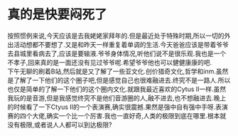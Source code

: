 # 真的是快要闷死了

按照惯例来说,今天应该是去我姥姥家拜年的.但是最近处于特殊时期,所以一切的外出活动想都不要想了.又是和昨天一样重复着单调的生活.今天爸爸应该是带着爷爷去县城里看病去了,应该是要输液.爷爷身体情况,听他们说不是很乐观.我也是一个不孝子,回来真的是一面还没有见过爷爷呢.希望爷爷他也可以健健康康的吧.  
下午无聊的刷着B站,然后就是又了解了一些亚文化.创价猎奇文化,哲学和inm.虽然是了解了一下他们的这个圈子吧,但是感觉自己也很难融进去.终究不是一路人.所以也仅是简单的了解一下他们的这个圈内文化.就跟我最近喜欢的Cytus II一样.虽然我玩的是音游,但是我感觉终究不是他们音游圈的人,融不进去,也不想融进去.晚上的时候看了一下Ctyus II的一个表演赛,确实很震撼.果然是强中自有强中手呀.表演赛的四个大佬,确实一个比一个厉害.我也一直好奇,人类的极限到底在哪里.根本就没有极限,或者说人人都可以到达极限?
